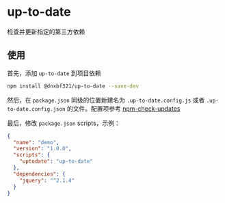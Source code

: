 # up-to-date

检查并更新指定的第三方依赖

## 使用

首先，添加 `up-to-date` 到项目依赖
```bash
npm install @dnxbf321/up-to-date --save-dev
```

然后，在 `package.json` 同级的位置新建名为 `.up-to-date.config.js` 或者 `.up-to-date.config.json` 的文件。配置项参考 [npm-check-updates](https://github.com/tjunnone/npm-check-updates)


最后，修改 `package.json` scripts，示例：
```json
{
  "name": "demo",
  "version": "1.0.0",
  "scripts": {
    "uptodate": "up-to-date"
  },
  "dependencies": {
    "jquery": "^2.1.4"
  }
}
```